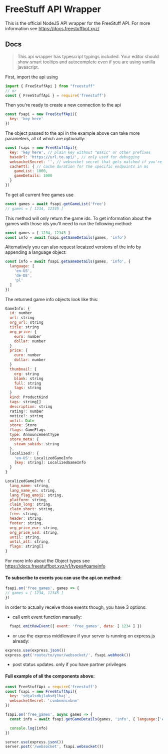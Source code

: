 # FreeStuff API Wrapper

This is the official NodeJS API wrapper for the FreeStuff API. For more information see https://docs.freestuffbot.xyz/

## Docs

> This api wrapper has typescript typings included. Your editor should show smart tooltips and autocomplete even if you are using vanilla javascript.

First, import the api using
```js
import { FreeStuffApi } from "freestuff"
// or
const { FreeStuffApi } = require('freestuff')
```

Then you're ready to create a new connection to the api
```js
const fsapi = new FreeStuffApi({
  key: 'key here'
})
```

The object passed to the api in the example above can take more parameters, all of which are optionally:
```js
const fsapi = new FreeStuffApi({
  key: 'key here', // plain key without "Basic" or other prefixes
  baseUrl: 'https://url.to.api/', // only used for debugging
  websocketSecret: '', // websocket secret that gets matched if you're using the inbuilt express.js middleware
  cacheTtl: { // cache duration for the specific endpoints in ms
    gameList: 1000,
    gameDetails: 1000
  }
})
```

To get all current free games use
```js
const games = await fsapi.getGameList('free')
// games = [ 1234, 12345 ]
```

This method will only return the game ids. To get information about the games with those ids you'll need to run the following method:

```js
const games = [ 1234, 12345 ]
const info = await fsapi.getGameDetails(games, 'info')
```

Alternatively you can also request locaized versions of the info by appending a language object:

```js
const info = await fsapi.getGameDetails(games, 'info', {
  language: [
    'en-US',
    'de-DE',
    'pl'
  ]
})
```

The returned game info objects look like this:

```js
GameInfo: {
  id: number
  url: string
  org_url: string
  title: string
  org_price: {
    euro: number
    dollar: number
  }
  price: {
    euro: number
    dollar: number
  }
  thumbnail: {
    org: string
    blank: string
    full: string
    tags: string
  }
  kind: ProductKind
  tags: string[]
  description: string
  rating?: number
  notice?: string
  until: Date
  store: Store
  flags: GameFlags
  type: AnnouncementType
  store_meta: {
    steam_subids: string
  },
  localized?: {
    'en-US': LocalizedGameInfo
    [key: string]: LocalizedGameInfo
  }
}

LocalizedGameInfo: {
  lang_name: string,
  lang_name_en: string,
  lang_flag_emoji: string,
  platform: string,
  claim_long: string,
  claim_short: string,
  free: string,
  header: string,
  footer: string,
  org_price_eur: string,
  org_price_usd: string,
  until: string,
  until_alt: string,
  flags: string[]
}
```

For more info about the Object types see https://docs.freestuffbot.xyz/v1/types#gameinfo

#### To subscribe to events you can use the api.on method:
```js
fsapi.on('free_games', games => {
// games = [ 1234, 12345 ]
})
```

In order to actually receive those events though, you have 3 options:
* call emit event function manually:
```js
  fsapi.emitRawEvent({ event: 'free_games', data: [ 1234 ] })
```
* or use the express middleware if your server is running on express.js already:
```js
express.use(express.json())
express.get('route/to/your/websocket/', fsapi.webhook())
```
* post status updates. only if you have partner privileges

#### Full example of all the components above:

```js
const FreeStuffApi = require('freestuff')
const fsapi = new FreeStuffApi({
  key: 'sdjalsdkjlaksdjlkaj',
  websocketSecret: 'cvmbnmncvbnm'
})

fsapi.on('free_games', async games => {
  const info = await fsapi.getGameDetails(games, 'info', { language:['en-US' ] })

  console.log(info)
})

server.use(express.json())
server.post('/websocket', fsapi.websocket())
```
